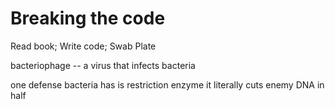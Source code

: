 # Breaking the code

Read book; Write code; Swab Plate


bacteriophage -- a virus that infects bacteria

one defense bacteria has is restriction enzyme
it literally cuts enemy DNA in half
